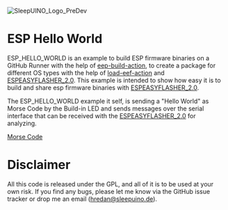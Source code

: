 ![SleepUINO_Logo_PreDev](https://user-images.githubusercontent.com/48091357/111156537-25298a00-8596-11eb-8726-1fe5cd7bed93.png)
# ESP Hello World
ESP_HELLO_WORLD is an example to build ESP firmware binaries on a GitHub Runner with the help of [eep-build-action](https://github.com/hredan/eep-build-action), to create a package for different OS types with the help of [load-eef-action](https://github.com/hredan/load-eef-action) and [ESPEASYFLASHER_2.0](https://github.com/hredan/ESPEASYFLASHER_2.0). This example is intended to show how easy it is to build and share esp firmware binaries with [ESPEASYFLASHER_2.0](https://github.com/hredan/ESPEASYFLASHER_2.0).

The ESP_HELLO_WORLD example it self, is sending a "Hello World" as Morse Code by the Build-in LED and sends messages over the serial interface that can be received with the [ESPEASYFLASHER_2.0](https://github.com/hredan/ESPEASYFLASHER_2.0) for analyzing.

[Morse Code](https://en.wikipedia.org/wiki/Morse_code)

# Disclaimer
All this code is released under the GPL, and all of it is to be used at your own risk. If you find any bugs, please let me know via the GitHub issue tracker or drop me an email ([hredan@sleepuino.de](mailto:hredan@sleepuino.de)).
